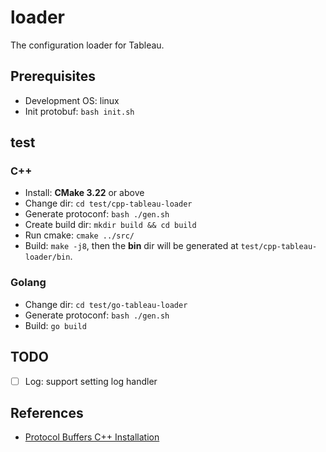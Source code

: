# loader

The configuration loader for Tableau.

## Prerequisites

- Development OS: linux
- Init protobuf: `bash init.sh`

## test

### C++

- Install: **CMake 3.22** or above
- Change dir: `cd test/cpp-tableau-loader`
- Generate protoconf: `bash ./gen.sh`
- Create build dir: `mkdir build && cd build`
- Run cmake: `cmake ../src/`
- Build: `make -j8`, then the **bin** dir will be generated at `test/cpp-tableau-loader/bin`.

### Golang

- Change dir: `cd test/go-tableau-loader`
- Generate protoconf: `bash ./gen.sh`
- Build: `go build`

## TODO

- [ ] Log: support setting log handler

## References

- [Protocol Buffers C++ Installation](https://github.com/protocolbuffers/protobuf/tree/master/src)

